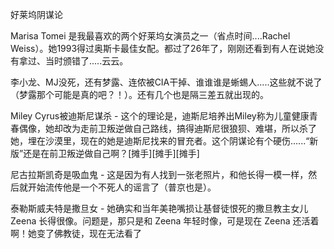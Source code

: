 好莱坞阴谋论

Marisa Tomei 是我最喜欢的两个好莱坞女演员之一（省点时间....Rachel Weiss）。她1993得过奥斯卡最佳女配。都过了26年了，刚刚还看到有人在说她没有拿过、当时颁错了.....云云。

李小龙、MJ没死，还有梦露、连侬被CIA干掉、谁谁谁是蜥蜴人.....这些就不说了（梦露那个可能是真的吧？！）。还有几个也是隔三差五就出现的。

Miley Cyrus被迪斯尼谋杀 - 这个的理论是，迪斯尼培养出Miley称为儿童健康青春偶像，她却改为走前卫叛逆做自己路线，搞得迪斯尼很狼狈、难堪，所以杀了她，埋在沙漠里，现在的她是迪斯尼找来的冒充者。这个阴谋论有个硬伤......“新版”还是在前卫叛逆做自己啊？[摊手][摊手][摊手]

尼古拉斯凯奇是吸血鬼 - 这是因为有人找到一张老照片，和他长得一模一样，然后就开始流传他是一个不死人的谣言了（普京也是）。

泰勒斯威夫特是撒旦女 - 她确实和当年美艳嘴损让基督徒恨死的撒旦教主女儿 Zeena 长得很像。问题是，那只是和 Zeena 年轻时像，可是现在 Zeena 还活着啊！她变了佛教徒，现在无法看了
